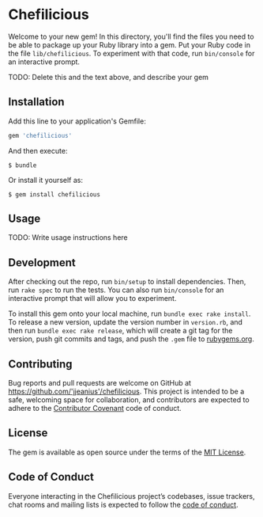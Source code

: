# Chefilicious

Welcome to your new gem! In this directory, you'll find the files you need to be able to package up your Ruby library into a gem. Put your Ruby code in the file `lib/chefilicious`. To experiment with that code, run `bin/console` for an interactive prompt.

TODO: Delete this and the text above, and describe your gem

## Installation

Add this line to your application's Gemfile:

```ruby
gem 'chefilicious'
```

And then execute:

    $ bundle

Or install it yourself as:

    $ gem install chefilicious

## Usage

TODO: Write usage instructions here

## Development

After checking out the repo, run `bin/setup` to install dependencies. Then, run `rake spec` to run the tests. You can also run `bin/console` for an interactive prompt that will allow you to experiment.

To install this gem onto your local machine, run `bundle exec rake install`. To release a new version, update the version number in `version.rb`, and then run `bundle exec rake release`, which will create a git tag for the version, push git commits and tags, and push the `.gem` file to [rubygems.org](https://rubygems.org).

## Contributing

Bug reports and pull requests are welcome on GitHub at https://github.com/'jjeanius'/chefilicious. This project is intended to be a safe, welcoming space for collaboration, and contributors are expected to adhere to the [Contributor Covenant](http://contributor-covenant.org) code of conduct.

## License

The gem is available as open source under the terms of the [MIT License](https://opensource.org/licenses/MIT).

## Code of Conduct

Everyone interacting in the Chefilicious project’s codebases, issue trackers, chat rooms and mailing lists is expected to follow the [code of conduct](https://github.com/'jjeanius'/chefilicious/blob/master/CODE_OF_CONDUCT.md).

